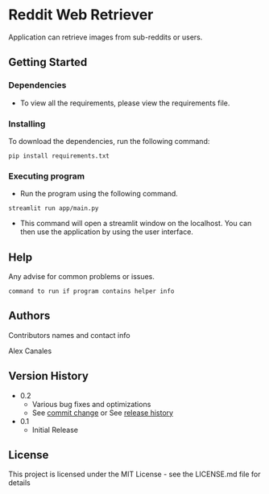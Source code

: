 # Reddit Web Retriever

Application can retrieve images from sub-reddits or users.



## Getting Started

### Dependencies

* To view all the requirements, please view the requirements file.

### Installing
To download the dependencies, run the following command:

```
pip install requirements.txt
```

### Executing program

* Run the program using the following command.

```
streamlit run app/main.py
```

* This command will open a streamlit window on the localhost. You can then use the application by using the user interface.

## Help

Any advise for common problems or issues.
```
command to run if program contains helper info
```

## Authors

Contributors names and contact info

Alex Canales


## Version History

* 0.2
    * Various bug fixes and optimizations
    * See [commit change]() or See [release history]()
* 0.1
    * Initial Release

## License

This project is licensed under the MIT License - see the LICENSE.md file for details